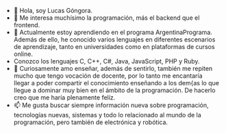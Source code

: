 - 👋 Hola, soy Lucas Góngora.
- 👀 Me interesa muchísimo la programación, más el backend que el frontend. 
- 🌱 Actualmente estoy aprendiendo en el programa ArgentinaPrograma. Además de ello, he conocido varios lenguajes en diferentes 
    escenarios de aprendizaje, tanto en universidades como en plataformas de cursos online. 
- Conozco los lenguajes C, C++, C#, Java, JavaScript, PHP y Ruby.
- 💞️ Curiosamente amo enseñar, además de sentirlo, también me repiten mucho que tengo vocación de docente, por lo tanto me encantaría llegar a poder compartir 
      el conocimiento enseñando a los dem{as lo que llegue a dominar muy bien en el ámbito de la programación. De hacerlo creo que me haría plenamente felíz.
- 📫 Me gusta buscar siempre información nueva sobre programación, tecnologías nuevas, sistemas y todo lo relacionado al mundo de la programación, pero también 
      de electrónica y robótica.

<!---
lucasgongora/lucasgongora is a ✨ special ✨ repository because its `README.md` (this file) appears on your GitHub profile.
You can click the Preview link to take a look at your changes.
--->

